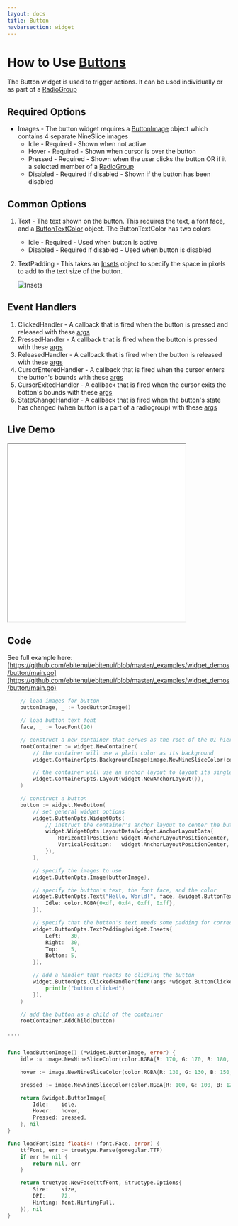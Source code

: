 ```yaml
---
layout: docs
title: Button
navbarsection: widget
---
```


How to Use [Buttons](https://pkg.go.dev/github.com/ebitenui/ebitenui/widget#Button)
====================

The Button widget is used to trigger actions. It can be used individually or as part of a [RadioGroup](/radiogroup)


Required Options
------
* Images - The button widget requires a [ButtonImage](https://pkg.go.dev/github.com/ebitenui/ebitenui/widget#ButtonImage) object which contains 4 separate NineSlice images
    * Idle - Required - Shown when not active
    * Hover - Required - Shown when cursor is over the button
    * Pressed - Required - Shown when the user clicks the button OR if it a selected member of a [RadioGroup](/radiogroup)
    * Disabled - Required if disabled - Shown if the button has been disabled

Common Options
------
1. Text - The text shown on the button. This requires the text, a font face, and a [ButtonTextColor](https://pkg.go.dev/github.com/ebitenui/ebitenui/widget#ButtonTextColor) object. The ButtonTextColor has two colors
    * Idle - Required - Used when button is active
    * Disabled - Required if disabled - Used when button is disabled
2. TextPadding - This takes an [Insets](https://pkg.go.dev/github.com/ebitenui/ebitenui/widget#Insets) object to specify the space in pixels to add to the text size of the button.

	 ![Insets](/images/insets.png)

Event Handlers
------
1. ClickedHandler - A callback that is fired when the button is pressed and released with these [args](https://pkg.go.dev/github.com/ebitenui/ebitenui/widget#ButtonClickedEventArgs)
2. PressedHandler - A callback that is fired when the button is pressed with these [args](https://pkg.go.dev/github.com/ebitenui/ebitenui/widget#ButtonPressedEventArgs)
3. ReleasedHandler - A callback that is fired when the button is released with these [args](https://pkg.go.dev/github.com/ebitenui/ebitenui/widget#ButtonReleasedEventArgs)
4. CursorEnteredHandler - A callback that is fired when the cursor enters the button's bounds with these [args](https://pkg.go.dev/github.com/ebitenui/ebitenui/widget#ButtonHoverEventArgs)
5. CursorExitedHandler - A callback that is fired when the cursor exits the botton's bounds with these [args](https://pkg.go.dev/github.com/ebitenui/ebitenui/widget#ButtonHoverEventArgs)
6. StateChangeHandler - A callback that is fired when the button's state has changed (when button is a part of a radiogroup) with these [args](https://pkg.go.dev/github.com/ebitenui/ebitenui/widget#ButtonChangedEventArgs)


Live Demo
-----------

<iframe src="/wasm_control/button.html" height="400" width="400" title="Live Demo" scrolling="no"></iframe>


Code
-------
See full example here: [https://github.com/ebitenui/ebitenui/blob/master/_examples/widget_demos/button/main.go](https://github.com/ebitenui/ebitenui/blob/master/_examples/widget_demos/button/main.go)

~~~go
	// load images for button
	buttonImage, _ := loadButtonImage()

	// load button text font
	face, _ := loadFont(20)

	// construct a new container that serves as the root of the UI hierarchy
	rootContainer := widget.NewContainer(
		// the container will use a plain color as its background
		widget.ContainerOpts.BackgroundImage(image.NewNineSliceColor(color.RGBA{0x13, 0x1a, 0x22, 0xff})),

		// the container will use an anchor layout to layout its single child widget
		widget.ContainerOpts.Layout(widget.NewAnchorLayout()),
	)

	// construct a button
	button := widget.NewButton(
		// set general widget options
		widget.ButtonOpts.WidgetOpts(
			// instruct the container's anchor layout to center the button both horizontally and vertically
			widget.WidgetOpts.LayoutData(widget.AnchorLayoutData{
				HorizontalPosition: widget.AnchorLayoutPositionCenter,
				VerticalPosition:   widget.AnchorLayoutPositionCenter,
			}),
		),

		// specify the images to use
		widget.ButtonOpts.Image(buttonImage),

		// specify the button's text, the font face, and the color
		widget.ButtonOpts.Text("Hello, World!", face, &widget.ButtonTextColor{
			Idle: color.RGBA{0xdf, 0xf4, 0xff, 0xff},
		}),

		// specify that the button's text needs some padding for correct display
		widget.ButtonOpts.TextPadding(widget.Insets{
			Left:   30,
			Right:  30,
			Top:    5,
			Bottom: 5,
		}),

		// add a handler that reacts to clicking the button
		widget.ButtonOpts.ClickedHandler(func(args *widget.ButtonClickedEventArgs) {
			println("button clicked")
		}),
	)

	// add the button as a child of the container
	rootContainer.AddChild(button)

....


func loadButtonImage() (*widget.ButtonImage, error) {
	idle := image.NewNineSliceColor(color.RGBA{R: 170, G: 170, B: 180, A: 255})

	hover := image.NewNineSliceColor(color.RGBA{R: 130, G: 130, B: 150, A: 255})

	pressed := image.NewNineSliceColor(color.RGBA{R: 100, G: 100, B: 120, A: 255})

	return &widget.ButtonImage{
		Idle:    idle,
		Hover:   hover,
		Pressed: pressed,
	}, nil
}

func loadFont(size float64) (font.Face, error) {
	ttfFont, err := truetype.Parse(goregular.TTF)
	if err != nil {
		return nil, err
	}

	return truetype.NewFace(ttfFont, &truetype.Options{
		Size:    size,
		DPI:     72,
		Hinting: font.HintingFull,
	}), nil
}

~~~
